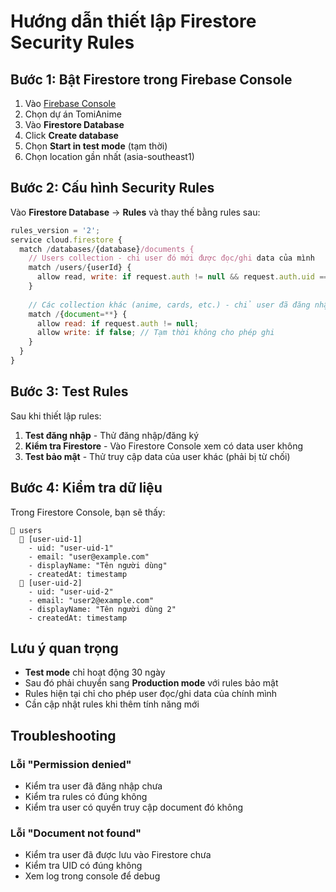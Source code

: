 # Hướng dẫn thiết lập Firestore Security Rules

## Bước 1: Bật Firestore trong Firebase Console

1. Vào [Firebase Console](https://console.firebase.google.com/)
2. Chọn dự án TomiAnime
3. Vào **Firestore Database**
4. Click **Create database**
5. Chọn **Start in test mode** (tạm thời)
6. Chọn location gần nhất (asia-southeast1)

## Bước 2: Cấu hình Security Rules

Vào **Firestore Database** → **Rules** và thay thế bằng rules sau:

```javascript
rules_version = '2';
service cloud.firestore {
  match /databases/{database}/documents {
    // Users collection - chỉ user đó mới được đọc/ghi data của mình
    match /users/{userId} {
      allow read, write: if request.auth != null && request.auth.uid == userId;
    }
    
    // Các collection khác (anime, cards, etc.) - chỉ user đã đăng nhập mới được đọc
    match /{document=**} {
      allow read: if request.auth != null;
      allow write: if false; // Tạm thời không cho phép ghi
    }
  }
}
```

## Bước 3: Test Rules

Sau khi thiết lập rules:

1. **Test đăng nhập** - Thử đăng nhập/đăng ký
2. **Kiểm tra Firestore** - Vào Firestore Console xem có data user không
3. **Test bảo mật** - Thử truy cập data của user khác (phải bị từ chối)

## Bước 4: Kiểm tra dữ liệu

Trong Firestore Console, bạn sẽ thấy:

```
📁 users
  📄 [user-uid-1]
    - uid: "user-uid-1"
    - email: "user@example.com"
    - displayName: "Tên người dùng"
    - createdAt: timestamp
  📄 [user-uid-2]
    - uid: "user-uid-2"
    - email: "user2@example.com"
    - displayName: "Tên người dùng 2"
    - createdAt: timestamp
```

## Lưu ý quan trọng

- **Test mode** chỉ hoạt động 30 ngày
- Sau đó phải chuyển sang **Production mode** với rules bảo mật
- Rules hiện tại chỉ cho phép user đọc/ghi data của chính mình
- Cần cập nhật rules khi thêm tính năng mới

## Troubleshooting

### Lỗi "Permission denied"
- Kiểm tra user đã đăng nhập chưa
- Kiểm tra rules có đúng không
- Kiểm tra user có quyền truy cập document đó không

### Lỗi "Document not found"
- Kiểm tra user đã được lưu vào Firestore chưa
- Kiểm tra UID có đúng không
- Xem log trong console để debug
